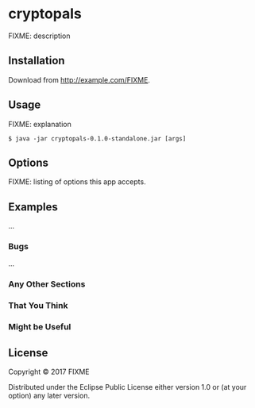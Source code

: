 # cryptopals

FIXME: description

## Installation

Download from http://example.com/FIXME.

## Usage

FIXME: explanation

    $ java -jar cryptopals-0.1.0-standalone.jar [args]

## Options

FIXME: listing of options this app accepts.

## Examples

...

### Bugs

...

### Any Other Sections
### That You Think
### Might be Useful

## License

Copyright © 2017 FIXME

Distributed under the Eclipse Public License either version 1.0 or (at
your option) any later version.

